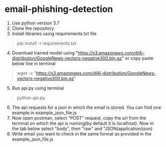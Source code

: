 # email-phishing-detection

1. Use python version 3.7
2. Clone the repository
3. Install libraries using requirements.txt file
> pip install -r requirements.txt
4. Download trained model using "https://s3.amazonaws.com/dl4j-distribution/GoogleNews-vectors-negative300.bin.gz" or copy paste below line in terminal
> wget -c "https://s3.amazonaws.com/dl4j-distribution/GoogleNews-vectors-negative300.bin.gz"
5. Run api.py using terminal
> python api.py
6. The api requests for a json in which the email is stored. You can find one example in example_json_file.js
7. Now open postman, select "POST" request, copy the url from the terminal on which the api is running(by default it is localhost). Now in the tab below select "body", then "raw" and "JSON(application/json)
8. Write email you want to check in the same format as provided in the example_json_file.js
